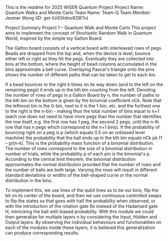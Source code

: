This is the readme for 2025 WISER Quantum Project
Project Name: Quantum Walks and Monte Carlo
Team Name: Team-Q
Team Member: Jesmer Wong (ID: gst-lUiSStdno9Zl8Tn)

Project Summary
Project 1 – Quantum Walk and Monte Carlo
This project aims to implement the concept of Stochastic Random Walk in Quantum World, inspired by the simple toy Galton Board.

The Galton board consists of a vertical board with interleaved rows of pegs. Beads are dropped from the top and, when the device is level, bounce either left or right as they hit the pegs. Eventually they are collected into bins at the bottom, where the height of bead columns accumulated in the bins approximate a bell curve. Overlaying Pascal's triangle onto the pins shows the number of different paths that can be taken to get to each bin.

If a bead bounces to the right k times on its way down (and to the left on the remaining pegs) it ends up in the kth bin counting from the left. Denoting the number of rows of pegs in a Galton Board by n, the number of paths to the kth bin on the bottom is given by the binomial coefficient nCk. Note that the leftmost bin is the 0-bin, next to it is the 1-bin, etc. and the furthest one to the right is the n-bin - making thus the total number of bins equal to n+1 (each row does not need to have more pegs than the number that identifies the row itself, e.g. the first row has 1 peg, the second 2 pegs, until the n-th row that has n pegs which correspond to the n+1 bins). If the probability of bouncing right on a peg is p (which equals 0.5 on an unbiased level machine) the probability that the ball ends up in the kth bin equals nCk pk (1 – p)(n-k). This is the probability mass function of a binomial distribution. The number of rows correspond to the size of a binomial distribution in number of trials, while the probability p of each pin is the binomial's p. According to the central limit theorem, the binomial distribution approximates the normal distribution provided that the number of rows and the number of balls are both large. Varying the rows will result in different standard deviations or widths of the bell-shaped curve or the normal distribution in the bins.

To implement this, we use lines of the qubit lines as to be our bins, flip the bit on its center of the board, and then we use continuous controlled swaps to flip the states so that goes with half the probability when observed, or with the introduction of the rotation gate Rx instead of the Hadamard gate H, mimicking the ball with biased probability. With this module we could then generalize for multiple layers n by considering the Input, Hidden and Output layers. By observing the individual behaviours and functionalities on each of the modules inside these layers, it is believed this generalization can produce corresponding results.


